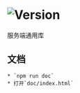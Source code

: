 # ![Version](https://img.shields.io/badge/version-15.216.68-green.svg)

服务端通用库

## 文档
    * `npm run doc`
    * 打开`doc/index.html`